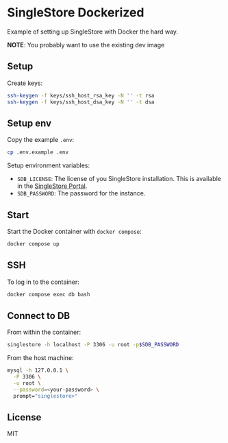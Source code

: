 # SingleStore Dockerized

Example of setting up SingleStore with Docker the hard way.

**NOTE**: You probably want to use the existing dev image

## Setup

Create keys:

```bash
ssh-keygen -f keys/ssh_host_rsa_key -N '' -t rsa
ssh-keygen -f keys/ssh_host_dsa_key -N '' -t dsa
```

## Setup env

Copy the example `.env`:

```sh
cp .env.example .env
```

Setup environment variables:

- `SDB_LICENSE`: The license of you SingleStore installation. This is available in the [SingleStore Portal](https://portal.singlestore.com).
- `SDB_PASSWORD`: The password for the instance.

## Start

Start the Docker container with `docker compose`:

```sh
docker compose up
```

## SSH

To log in to the container:

```sh
docker compose exec db bash
```

## Connect to DB

From within the container:

```sh
singlestore -h localhost -P 3306 -u root -p$SDB_PASSWORD
```

From the host machine:

```sh
mysql -h 127.0.0.1 \
  -P 3306 \
  -u root \
  --password=<your-password> \
  prompt="singlestore>"
```

## License

MIT
